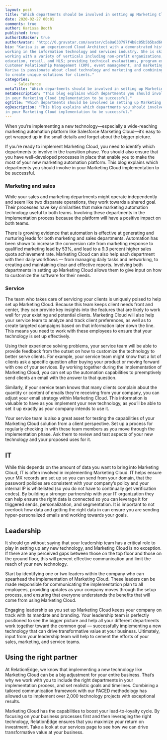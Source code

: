 ```yaml
---
layout: post
title: "Which departments should be involved in setting up Marketing Cloud and why"
date: 2020-02-27 00:01
comments: true
author: Karissa Booth
published: true
authorIsRacker: true
authorAvatar: 'http://0.gravatar.com/avatar/c5a8a633797f4b8c85b5b5bad605cd18'
bio: "Karisa is an experienced Cloud Architect with a demonstrated history of
working in the information technology and services industry. She is skilled in
working with a variety of verticals including non-profit organizations, higher
education, retail, and HLS; providing technical evaluations, program execution,
Customer Relationship Management (CRM), event management, and marketing/tech.
Karisa is passionate about cloud technology and marketing and combining these
to create unique solutions for clients."
categories:
    - Salesforce
metaTitle: "Which departments should be involved in setting up Marketing Cloud and why"
metaDescription: "This blog explains which departments you should involve
in your Marketing Cloud implementation to be successful."
ogTitle: "Which departments should be involved in setting up Marketing Cloud and why"
ogDescription: "This blog explains which departments you should involve
in your Marketing Cloud implementation to be successful."
---
```





<!--more-->
When you’re implementing a new technology&mdash;especially a wide-reaching marketing automation platform like Salesforce
Marketing Cloud&mdash;it’s easy to get wrapped up in the small details and forget about the bigger picture.

If you’re ready to implement Marketing Cloud, you need to identify which departments to involve in the
transition phase. You should also ensure that you have well-developed processes in place that enable you to
make the most of your new marketing automation platform. This blog explains which departments you should involve
in your Marketing Cloud implementation to be successful.

### Marketing and sales

While your sales and marketing departments might operate independently and seem like two disparate operations,
they work towards a shared goal. Their processes have key similarities that make marketing automation technology
useful to both teams. Involving these departments in the implementation process
because the platform will have a positive impact on both teams.

There is growing evidence that automation is effective at generating and nurturing leads for both marketing and
sales departments. Automation has been shown to increase the conversion rate from marketing response to qualified
marketing lead by 53%, and lead to a 9.3 percent higher sales quota achievement rate.
Marketing Cloud can also help each department with their daily workflows — from managing daily tasks and networking,
to creating and maintaining clear and effective reports. Involving both departments in setting up Marketing Cloud allows
them to give input on how to customize the software for their needs.

### Service

The team who takes care of servicing your clients is uniquely poised to help set up Marketing Cloud. Because this team
keeps client needs front and center, they can provide key insights into the features that are likely to work well for
your existing and potential clients. Marketing Cloud will also help your service team to analyze and track client preferences,
as well as to create targeted campaigns based on that information later down the line. This means you need to work with these
employees to ensure that your technology is set up effectively.

Using their experience solving problems, your service team will be able to provide feedback from the outset on how to customize
the technology to better serve clients. For example, your service team might know that a lot of clients ask a specific question
after buying your product or moving forward with one of your services. By working together during the implementation of Marketing Cloud,
you can set up the automation capabilities to preemptively send clients an email with the answer to that question.

Similarly, if your service team knows that many clients complain about the quantity or content of emails they’re receiving from your company,
you can adjust your email strategy within Marketing Cloud. This information is valuable to have as you implement your new technology, as you’ll
be able to set it up exactly as your company intends to use it.

Your service team is also a great asset for testing the capabilities of your Marketing Cloud solution from a client perspective. Set up a
process for regularly checking in with these team members as you move through the implementation phase. Ask them to review and test aspects
of your new technology and your proposed uses for it.

## IT
While this depends on the amount of data you want to bring into Marketing Cloud, IT is often involved in implementing Marketing Cloud.
IT helps ensure your MX records are set up so you can send from your domain, that the password policies are consistent with your company’s
policy and your internal IP is whitelisted (so you do not have to continually get verification codes). By building a stronger partnership with
your IT organization they can help ensure the right data is connected so you can leverage it for triggered sends, personalization, and segmentation.
It is important to not overlook how data and getting the right data in can ensure you are sending hyper-personalized emails and working towards your goals.

## Leadership
It should go without saying that your leadership team has a critical role to play in setting up any new technology, and Marketing Cloud is no exception.
If there are any perceived gaps between those on the top floor and those on the ground floor, this will prevent effective communication and limit the reach
of your new technology.

Start by identifying one or two leaders within the company who can spearhead the implementation of Marketing Cloud. These leaders can be made responsible for
communicating the implementation plan to all employees, providing updates as your company moves through the setup process, and ensuring that everyone understands
the benefits that will come from using Marketing Cloud.

Engaging leadership as you set up Marketing Cloud keeps your company on track with its mandate and branding. Your leadership team is perfectly positioned to
see the bigger picture and help all your different departments work together toward the common goal — successfully implementing a new technology that can
drive transformative value at your business. Ultimately, input from your leadership team will help to cement the efforts of your sales, marketing, and service teams.

## Using the right partner
At RelationEdge, we know that implementing a new technology like Marketing Cloud can be a big adjustment for your entire business. That’s why we work with you to
include the right departments in your implementation process, and set realistic goals and timelines. Combining a tailored communication framework with our PACED
methodology has allowed us to implement over 2,000 technology projects with exceptional results.

Marketing Cloud has the capabilities to boost your lead-to-loyalty cycle. By focusing on your business processes first and then leveraging the right technology,
RelationEdge ensures that you maximize your return on investment. Take a look at our services page to see how we can drive transformative value at your business.


